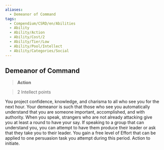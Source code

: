 ```yaml
---
aliases:
  - Demeanor of Command
tags:
  - Compendium/CSRD/en/Abilities
  - Ability
  - Ability/Action
  - Ability/Cost/2
  - Ability/Tier/Low
  - Ability/Pool/Intellect
  - Ability/Categories/Social
---
```

  
    
## Demeanor of Command    
>**Action**    
>2 Intellect points  
    
You project confidence, knowledge, and charisma to all who see you for the next hour. Your demeanor is such that those who see you automatically understand that you are someone important, accomplished, and with authority. When you speak, strangers who are not already attacking give you at least a round to have your say. If speaking to a group that can understand you, you can attempt to have them produce their leader or ask that they take you to their leader. You gain a free level of Effort that can be applied to one persuasion task you attempt during this period. Action to initiate.